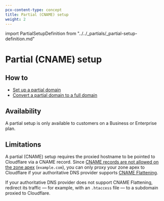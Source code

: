 ```yaml
---
pcx-content-type: concept
title: Partial (CNAME) setup
weight: 2
---
```


import PartialSetupDefinition from "../../\_partials/\_partial-setup-definition.md"

# Partial (CNAME) setup

<PartialSetupDefinition/>

## How to

*   [Set up a partial domain](/dns/setup/)
*   [Convert a partial domain to a full domain](/dns/convert-partial-to-full/)

## Availability

A partial setup is only available to customers on a Business or Enterprise plan.

## Limitations

A partial (CNAME) setup requires the proxied hostname to be pointed to Cloudflare via a CNAME record. Since [CNAME records are not allowed on the zone apex](https://datatracker.ietf.org/doc/html/rfc1912#section-2.4) (`example.com`), you can only proxy your zone apex to Cloudflare if your authoritative DNS provider supports [CNAME Flattening](/dns/additional-options/cname-flattening/).

If your authoritative DNS provider does not support CNAME Flattening, redirect its traffic — for example, with an `.htaccess` file — to a subdomain proxied to Cloudflare.

